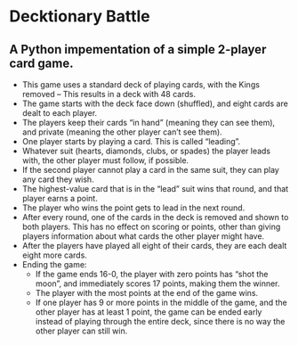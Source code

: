 # Decktionary Battle

## A Python impementation of a simple 2-player card game.

* This game uses a standard deck of playing cards, with the Kings removed
    – This results in a deck with 48 cards.
* The game starts with the deck face down (shuffled), and eight cards are dealt to each player.
* The players keep their cards “in hand” (meaning they can see them), and private (meaning the
other player can’t see them).
* One player starts by playing a card. This is called “leading”.
* Whatever suit (hearts, diamonds, clubs, or spades) the player leads with, the other player must
follow, if possible.
* If the second player cannot play a card in the same suit, they can play any card they wish.
* The highest-value card that is in the “lead” suit wins that round, and that player earns a point.
* The player who wins the point gets to lead in the next round.
* After every round, one of the cards in the deck is removed and shown to both players. This has
no effect on scoring or points, other than giving players information about what cards the other
player might have.
* After the players have played all eight of their cards, they are each dealt eight more cards.
* Ending the game:
    * If the game ends 16-0, the player with zero points has “shot the moon”, and immediately scores 17 points, making them the winner.
    * The player with the most points at the end of the game wins.
    * If one player has 9 or more points in the middle of the game, and the other player has at least 1 point, the game can be ended early instead of playing through the entire deck, since there is no way the other player can still win.